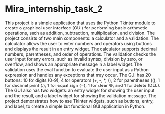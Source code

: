 # Mira_internship_task_2
This project is a simple application that uses the Python Tkinter module to create a graphical user interface (GUI) for performing basic arithmetic operations, such as addition, subtraction, multiplication, and division. The project consists of two main components: a calculator and a validation. The calculator allows the user to enter numbers and operators using buttons and displays the result in an entry widget. The calculator supports decimal numbers, parentheses, and order of operations. The validation checks the user input for any errors, such as invalid syntax, division by zero, or overflow, and shows an appropriate message in a label widget. The validation uses the eval function to evaluate the user input as a Python expression and handles any exceptions that may occur. The GUI has 20 buttons: 10 for digits (0-9), 4 for operators (+, -, *, /), 2 for parentheses ((), 1 for decimal point (.), 1 for equal sign (=), 1 for clear ©, and 1 for delete (DEL). The GUI also has two widgets: an entry widget for showing the user input and the result, and a label widget for showing the validation message. The project demonstrates how to use Tkinter widgets, such as buttons, entry, and label, to create a simple but functional GUI application in Python.
